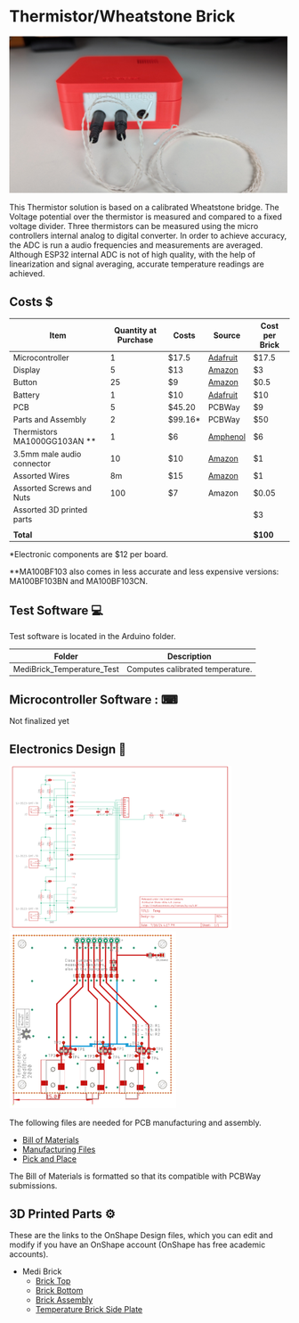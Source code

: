 # Thermistor/Wheatstone Brick

<a href="../assets/pictures/Temp_Front_Closed_with_Plugins.jpg" target="_blank" >
  <img src="../assets/pictures/Temp_Front_Closed_with_Plugins.jpg" style="width: 500px;">
</a>

This Thermistor solution is based on a calibrated Wheatstone bridge. The Voltage potential over the thermistor is measured  and compared to a fixed voltage divider. Three thermistors can be measured using the micro controllers internal analog to digital converter. In order to achieve accuracy, the ADC is run a audio frequencies and measurements are averaged. Although ESP32 internal ADC is not of high quality, with the help of linearization and signal averaging, accurate temperature readings are achieved. 


## Costs &#36;

| Item        | Quantity at Purchase | Costs  | Source            | Cost per Brick
|---                          | ---  | ---    | ---               | ---
| Microcontroller             |  1   | $17.5  | [Adafruit](https://www.adafruit.com/product/5477)          | $17.5
| Display                     |  5   | $13    | [Amazon](https://a.co/d/1QH0Ab9)            | $3
| Button                      | 25   | $9     | [Amazon](https://a.co/d/8KAuTwC) | $0.5 
| Battery                     |  1   | $10     | [Adafruit](https://www.adafruit.com/product/258)        | $10
| PCB                         |  5   | $45.20  | PCBWay            | $9
| Parts and Assembly          |  2   | $99.16* | PCBWay            | $50
| Thermistors MA1000GG103AN **|  1   | $6      | [Amphenol](https://www.mouser.com/ProductDetail/Amphenol-Advanced-Sensors/MA100BF103AN?qs=wrT8kFYR7791l5TjYdzP%252BA%3D%3D) | $6
| 3.5mm male audio connector  | 10   | $10    | [Amazon](https://a.co/d/bbEIi9s) | $1
| Assorted Wires              |8m    | $15    | [Amazon](https://a.co/d/58djefc) | $1
| Assorted Screws and Nuts    |100   |  $7    | Amazon            | $0.05
| Assorted 3D printed parts   |      |        |  | $3
|                             |      |        |                   |
| **Total**                   |      |        |                   | **$100**

*Electronic components are $12 per board. 

**MA100BF103 also comes in less accurate and less expensive versions: MA100BF103BN and  MA100BF103CN.

## Test Software &#128187;
Test software is located in the Arduino folder.

| Folder | Description | 
|--- |---|
|MediBrick_Temperature_Test | Computes calibrated temperature. |

## Microcontroller Software : &#9000;
Not finalized yet

## Electronics Design &#128268;

<a href="Temp_schematic.pdf" target="_blank">
  <img src="Temp_schematic.png" style="width: 400px;">
</a>
<a href="Temp_board.pdf" target="_blank">
  <img src="Temp_board.png" style="width: 300px;">
</a>

The following files are needed for PCB manufacturing and assembly.

- [Bill of Materials](Temp_BOM.xlsx)
- [Manufacturing Files](Temp_2024-07-16.zip)
- [Pick and Place](Temp_PnP.xlsx)

The Bill of Materials is formatted so that its compatible with PCBWay submissions.

## 3D Printed Parts &#9881;
These are the links to the OnShape Design files, which you can edit and modify if you have an OnShape account (OnShape has free academic accounts).

- Medi Brick
  - [Brick Top](https://cad.onshape.com/documents/be6b7e5f847d89f3ec5eb9d5/w/761fee9865ca7ef709028476/e/ff897b4f359cec83b782ff14)
  - [Brick Bottom](https://cad.onshape.com/documents/92ad78475e8f0b17ff5e260b/w/88a02abbcb12cdbd4d9de3ad/e/fb79ca58ad2b6a0298e9d1b6)
  - [Brick Assembly](https://cad.onshape.com/documents/11cbfe9c3c739b6e8ecbf3d7/w/989b564ecd7f6d069e643ac0/e/85542f706be8cc7554218e8d)
  - [Temperature Brick Side Plate](https://cad.onshape.com/documents/dac7e67c5b0270015712d245/w/d60526c34fb0e9aab2c02a4b/e/a363f2f519f137cd253c6eda?renderMode=0&uiState=6712d9ca15dc976491f436f6)

